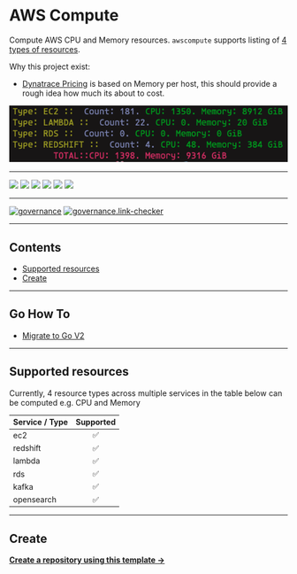 # AWS Compute

Compute AWS CPU and Memory resources.
`awscompute` supports listing of [4 types of resources](#supported-resources).

Why this project exist:
- [Dynatrace Pricing](https://www.dynatrace.com/pricing/) is based on Memory per host, this should provide a rough idea how much its about to cost.

![example output](./docs/example-output.png)

---

![](https://img.shields.io/github/commit-activity/m/cloudkats/awscompute)
![](https://img.shields.io/github/last-commit/cloudkats/awscompute)
[![](https://img.shields.io/github/license/ivankatliarchuk/.github)](https://github.com/ivankatliarchuk/.github/LICENCE)
[![](https://img.shields.io/github/languages/code-size/cloudkats/awscompute)](https://github.com/cloudkats/awscompute)
[![](https://img.shields.io/github/repo-size/cloudkats/awscompute)](https://github.com/cloudkats/awscompute)
![](https://img.shields.io/github/languages/top/cloudkats/awscompute?color=green&logo=markdown&logoColor=blue)

---

[![governance][governance-badge]][governance-action]
[![governance.link-checker][governance.link-checker.badge]][governance.link-checker.status]

---

<!-- START doctoc generated TOC please keep comment here to allow auto update -->
<!-- DON'T EDIT THIS SECTION, INSTEAD RE-RUN doctoc TO UPDATE -->
## Contents

- [Supported resources](#supported-resources)
- [Create](#create)

<!-- END doctoc generated TOC please keep comment here to allow auto update -->

---

## Go How To

- [Migrate to Go V2](https://aws.github.io/aws-sdk-go-v2/docs/migrating/)

---

## Supported resources

Currently, 4 resource types across multiple services in the table below can be computed e.g. CPU and Memory

| Service / Type | Supported |
| :------------- | :--: |
| ec2 | ✅ |
| redshift | ✅ |
| lambda | ✅ |
| rds | ✅ |
| kafka | ✅ |
| opensearch | ✅ |

---

## Create

[**Create a repository using this template →**][template.generate]

<!-- resources -->
[template.generate]: https://github.com/cloudkats/awscompute/generate
[code-style.badge]: https://img.shields.io/badge/code_style-prettier-ff69b4.svg?style=flat-square

[governance-badge]: https://github.com/cloudkats/awscompute/actions/workflows/governance.bot.yml/badge.svg
[governance-action]: https://github.com/cloudkats/awscompute/actions/workflows/governance.bot.yml

[governance.link-checker.badge]: https://github.com/cloudkats/awscompute/actions/workflows/governance.links-checker.yml/badge.svg
[governance.link-checker.status]: https://github.com/cloudkats/awscompute/actions/workflows/governance.links-checker.yml
